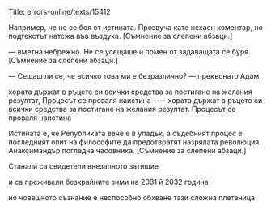 Title: errors-online/texts/15412

Например, че не се боя от истината. Прозвуча като нехаен коментар, но подтекстът натежа във въздуха. [Съмнение за слепени абзаци.]

— вметна небрежно. Не се усещаше и помен от задаващата се буря. [Съмнение за слепени абзаци.]

— Сещаш ли се, че всичко това ми е безразлично? — прекъснато Адам. 

хората държат в ръцете си всички средства за постигане на желания резултат, Процесът се проваля наистина ---- хората държат в ръцете си всички средства за постигане на желания резултат. Процесът се проваля наистина

Истината е, че Републиката вече е в упадък, а съдебният процес е последният опит на философите да предотвратят назрялата революция. Анаксимандър погледна часовника. [Съмнение за слепени абзаци.]

Станали са свидетели внезапното затишие

и са преживели безкрайните зими на 2031 й 2032 година

но човешкото съзнание е неспособно обхване тази сложна плетеница
